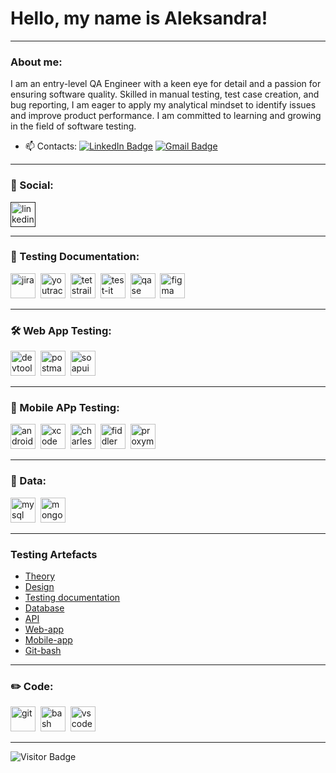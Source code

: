 # Hello, my name is Aleksandra!

---

###  About me:

I am an entry-level QA Engineer with a keen eye for detail and a passion for ensuring software quality. Skilled in manual testing, test case creation, and bug reporting, I am eager to apply my analytical mindset to identify issues and improve product performance. I am committed to learning and growing in the field of software testing.


- 📫 Contacts: [![LinkedIn Badge](https://img.shields.io/badge/-@artsiomrusau-blue?style=flat&logo=LinkedIn&logoColor=white)](https://www.linkedin.com/in/aleksandra-sopiyeva-571903351/)
[![Gmail Badge](https://img.shields.io/badge/-Gmail-red?style=flat&logo=Gmail&logoColor=white)](mailto:sashasopiyeva@gmail.com)

---

### 🤝 Social:

  <div id="badges">
    <a href="" target="_blank">
      <img src="https://cdn-icons-png.flaticon.com/512/2504/2504799.png" width="40" height="40" alt="linkedin" />
    </a>
  </div>

---

### 📁 Testing Documentation:

<div>
  <img src="https://cdn.jsdelivr.net/gh/devicons/devicon/icons/jira/jira-original.svg" title="jira" alt="jira" width="40" height="40"/>&nbsp
  <img src="https://upload.wikimedia.org/wikipedia/commons/thumb/8/8d/YouTrack_Icon.svg/1024px-YouTrack_Icon.svg.png?20200803082248" title="youtrack" alt="youtrack" width="40" height="40"/>&nbsp
  <img src="https://codahosted.io/packs/21236/unversioned/assets/LOGO/ba1091c59bab89cd2fd0f289622731fe16113d7b00905abe64759c313a4b73b76c1b0426076ed76cb74752234c734131df46992d5b8b48fc13e264240e4f7119f736cfeb64df36ded54b5cbf6198b9cadedf18dd0cac5c7dbcd16e6336c29363cd1292ba" title="testrail" alt="tetstrail" width="40" height="40"/>&nbsp
  <img src="https://docs.testit.software/images/testit_logo_icon.png" title="test-it" alt="test-it" width="40" height="40"/>&nbsp
  <img src="https://luna1.co/eb0187.png" title="qase" alt="qase" width="40" height="40"/>&nbsp
  <img src="https://cdn.jsdelivr.net/gh/devicons/devicon/icons/figma/figma-original.svg" title="figma" alt="figma" width="40" height="40"/>&nbsp
</div>

---

### 🛠 Web App Testing:

<div>
  <img src="https://d33wubrfki0l68.cloudfront.net/38b5c953a4667366685d55db55d057c86db1fc54/a0fdc/static/acae6b24d940347661ca901ea07f47c1/chrome-dev-logo-icon.png" title="devtools" alt="devtools" width="40" height="40"/>&nbsp
  <img src="https://seeklogo.com/images/P/postman-logo-0087CA0D15-seeklogo.com.png" title="postman" alt="postman" width="40" height="40"/>&nbsp
  <img src="https://static0.smartbear.co/smartbearbrand/media/images/home/soapui-icon.svg" title="soapui" alt="soapui" width="40" height="40"/>&nbsp
</div>

---

### 📱 Mobile APp Testing:

<div>
  <img src="https://cdn.jsdelivr.net/gh/devicons/devicon/icons/androidstudio/androidstudio-original.svg" title="android-studio" alt="android-studio" width="40" height="40"/>&nbsp
  <img src="https://cdn.jsdelivr.net/gh/devicons/devicon/icons/xcode/xcode-original.svg" title="xcode" alt="xcode" width="40" height="40"/>&nbsp
  <img src="https://cdn.icon-icons.com/icons2/3053/PNG/512/charles_proxy_macos_bigsur_icon_190302.png" title="charles-proxy" alt="charles-proxy" width="40" height="40"/>&nbsp
  <img src="https://www.megaleechers.com/storage/Fiddler-Everywhere-Icon.png" title="fiddler" alt="fiddler" width="40" height="40"/>&nbsp
  <img src="https://pbs.twimg.com/profile_images/1589614420766126080/slAIVDtr_400x400.jpg" title="proxyman" alt="proxyman" width="40" height="40"/>&nbsp
</div>


---

### 💾 Data:

<div>
  <img src="https://cdn.jsdelivr.net/gh/devicons/devicon/icons/mysql/mysql-original.svg" title="mysql" alt="mysql" width="40" height="40"/>&nbsp
  <img src="https://cdn.jsdelivr.net/gh/devicons/devicon/icons/mongodb/mongodb-original.svg" title="mongodb" alt="mongodb" width="40" height="40"/>&nbsp
</div>

---

### Testing Artefacts
- [Theory](https://github.com/AleksandraSopiyeva/theory)
- [Design](https://github.com/AleksandraSopiyeva/design)
- [Testing documentation](https://github.com/AleksandraSopiyeva/docs)
- [Database](https://github.com/AleksandraSopiyeva/Database)
- [API](https://github.com/AleksandraSopiyeva/api)
- [Web-app](https://github.com/AleksandraSopiyeva/web)
- [Mobile-app](https://github.com/AleksandraSopiyeva/Mobile)
- [Git-bash](https://github.com/AleksandraSopiyeva/git_bash)

---

### ✏️ Code:

<div>
  <img src="https://cdn.jsdelivr.net/gh/devicons/devicon/icons/git/git-original.svg" title="git" alt="git" width="40" height="40"/>&nbsp
  <img src="https://upload.wikimedia.org/wikipedia/commons/thumb/4/4b/Bash_Logo_Colored.svg/1024px-Bash_Logo_Colored.svg.png?20180723054350" title="bash" alt="bash" width="40" height="40"/>&nbsp
  <img src="https://cdn.jsdelivr.net/gh/devicons/devicon/icons/vscode/vscode-original.svg" title="vscode" alt="vscode" width="40" height="40"/>&nbsp
  
</div>

---


<!-- ### 💻 Пройденные курсы:

| Курсы                                                           | Дата              |
| ----------------------------------------------------------------| :---------------: |
| netology.ru/Старт в программировании                            | 02/2022 - 03/2022 |

--- -->

![Visitor Badge](https://visitor-badge.laobi.icu/badge?page_id=testrusau)

